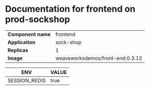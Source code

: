 # Documentation for frontend on prod-sockshop

|||
| --- | ---- |
| **Component name** | frontend |
| **Application** | sock-shop |
| **Replicas** | 1 |
| **Image** | weaveworksdemos/front-end:0.3.12 |

| ENV | VALUE |
| --- | -----  |
|SESSION_REDIS | true|
